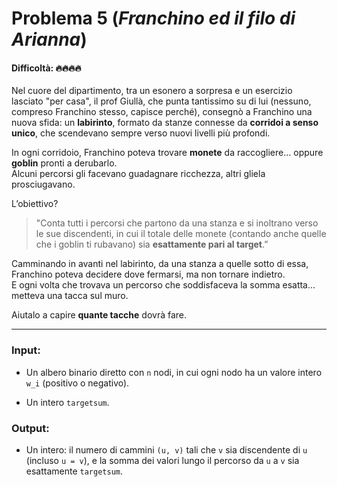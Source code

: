 # Problema 5 (*Franchino ed il filo di Arianna*)
#### Difficoltà: 🔥🔥🔥🔥

Nel cuore del dipartimento, tra un esonero a sorpresa e un esercizio lasciato "per casa", il prof Giullà, che punta tantissimo su di lui (nessuno, compreso Franchino stesso, capisce perché), consegnò a Franchino una nuova sfida: un **labirinto**,‌ formato da stanze connesse da **corridoi a senso unico**, che scendevano sempre verso nuovi livelli più profondi.

In ogni corridoio, Franchino poteva trovare **monete** da raccogliere… oppure **goblin**‌ pronti a derubarlo.  
Alcuni percorsi gli facevano guadagnare ricchezza, altri gliela prosciugavano.

L’obiettivo?

> "Conta tutti i percorsi che partono da una stanza e si inoltrano verso le sue discendenti, in cui il totale delle monete (contando anche quelle che i goblin ti rubavano) sia **esattamente pari al target**.”

Camminando in avanti nel labirinto, da una stanza a quelle sotto di essa, Franchino poteva decidere dove fermarsi, ma non tornare indietro.  
E ogni volta che trovava un percorso che soddisfaceva la somma esatta… metteva una tacca sul muro.

Aiutalo a capire **quante tacche** dovrà fare.

---

### **Input**:

- Un albero binario‌ diretto con `n‍` nodi, in cui ogni nodo ha un valore intero `w_i‍` (positivo o negativo).
    
- Un intero `targetsum`.
### **Output**:

- Un intero: il numero di cammini `(u, v)`‌ tali che `v` sia discendente di `u` (incluso `u = v`), e la somma dei valori lungo il percorso da `u` a `v` sia esattamente `targetsum`.
